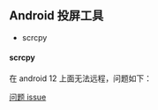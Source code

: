 ## Android 投屏工具



- scrcpy



#### scrcpy

在 android 12 上面无法远程，问题如下：

[问题 issue](https://github.com/Genymobile/scrcpy/issues/2129)

